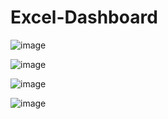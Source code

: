 # Excel-Dashboard
![image](https://user-images.githubusercontent.com/78080611/229212286-12280de8-758c-4ebf-81d6-b96c5ae6a6c2.png)

![image](https://user-images.githubusercontent.com/78080611/229212721-ba5c4daa-d998-494a-8d11-bf22cf8fa99c.png)

![image](https://user-images.githubusercontent.com/78080611/229212770-5ef9cb74-8acc-45ba-85e9-f8e8e804baf9.png)

![image](https://user-images.githubusercontent.com/78080611/229213140-3637b941-b1b2-4e24-b096-1678187fb22a.png)

